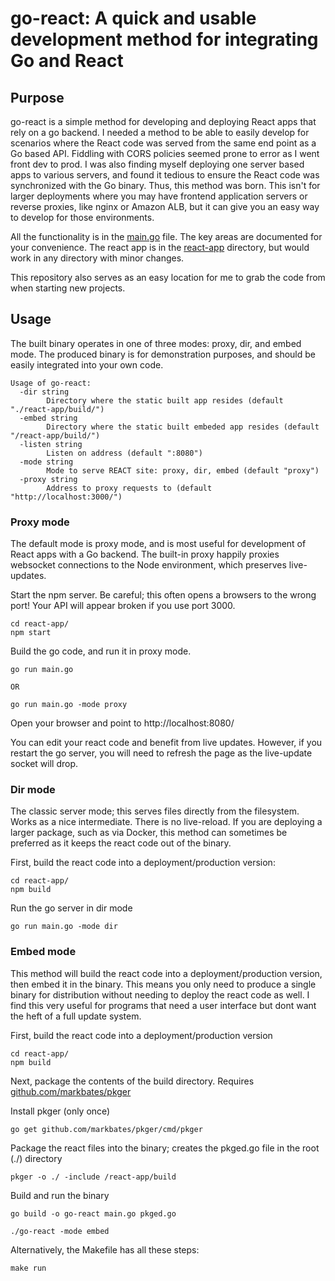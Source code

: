 # go-react: A quick and usable development method for integrating Go and React

## Purpose

go-react is a simple method for developing and deploying React apps that rely on a go backend. I needed a method to be able to easily develop for scenarios where the React code was served from the same end point as a Go based API. Fiddling with CORS policies seemed prone to error as I went front dev to prod. I was also finding myself deploying one server based apps to various servers, and found it tedious to ensure the React code was synchronized with the Go binary. Thus, this method was born. This isn't for larger deployments where you may have frontend application servers or reverse proxies, like nginx or Amazon ALB, but it can give you an easy way to develop for those environments. 

All the functionality is in the [main.go](./main.go) file. The key areas are documented for your convenience. The react app is in the [react-app](./react-app) directory, but would work in any directory with minor changes. 

This repository also serves as an easy location for me to grab the code from when starting new projects. 

## Usage

The built binary operates in one of three modes: proxy, dir, and embed mode. The produced binary is for demonstration purposes, and should be easily integrated into your own code. 

```
Usage of go-react:
  -dir string
        Directory where the static built app resides (default "./react-app/build/")
  -embed string
        Directory where the static built embeded app resides (default "/react-app/build/")
  -listen string
        Listen on address (default ":8080")
  -mode string
        Mode to serve REACT site: proxy, dir, embed (default "proxy")
  -proxy string
        Address to proxy requests to (default "http://localhost:3000/")
```

### Proxy mode

The default mode is proxy mode, and is most useful for development of React apps with a Go backend. The built-in proxy happily proxies websocket connections to the Node environment, which preserves live-updates. 

Start the npm server. Be careful; this often opens a browsers to the wrong port! Your API will appear broken if you use port 3000.
```
cd react-app/
npm start
```

Build the go code, and run it in proxy mode.
```
go run main.go

OR

go run main.go -mode proxy
```

Open your browser and point to http://localhost:8080/

You can edit your react code and benefit from live updates. However, if you restart the go server, you will need to refresh the page as the live-update socket will drop.

### Dir mode

The classic server mode; this serves files directly from the filesystem. Works as a nice intermediate. There is no live-reload. If you are deploying a larger package, such as via Docker, this method can sometimes be preferred as it keeps the react code out of the binary. 

First, build the react code into a deployment/production version:

```
cd react-app/
npm build
```

Run the go server in dir mode
```
go run main.go -mode dir
```


### Embed mode

This method will build the react code into a deployment/production version, then embed it in the binary. This means you only need to produce a single binary for distribution without needing to deploy the react code as well. I find this very useful for programs that need a user interface but dont want the heft of a full update system. 

First, build the react code into a deployment/production version

```
cd react-app/
npm build
```

Next, package the contents of the build directory. Requires [github.com/markbates/pkger](github.com/markbates/pkger)

Install pkger (only once)
```
go get github.com/markbates/pkger/cmd/pkger
```

Package the react files into the binary; creates the pkged.go file in the root (./) directory
```
pkger -o ./ -include /react-app/build
```

Build and run the binary
```
go build -o go-react main.go pkged.go

./go-react -mode embed

```

Alternatively, the Makefile has all these steps:
```
make run
```